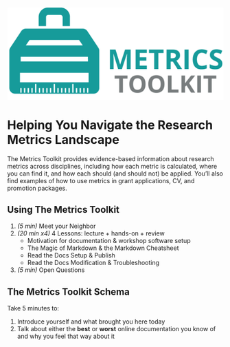![Do It Yourself](images/mt-log.png)
# Helping You Navigate the Research Metrics Landscape

The Metrics Toolkit provides evidence-based information about research metrics across disciplines, including how each metric is calculated, where you can find it, and how each should (and should not) be applied. You’ll also find examples of how to use metrics in grant applications, CV, and promotion packages.

## Using The Metrics Toolkit

1. *(5 min)* Meet your Neighbor
1. *(20 min x4)* 4 Lessons: lecture + hands-on + review
    - Motivation for documentation & workshop software setup
    - The Magic of Markdown & the Markdown Cheatsheet
    - Read the Docs Setup & Publish
    - Read the Docs Modification & Troubleshooting
1. *(5 min)* Open Questions

## The Metrics Toolkit Schema

Take 5 minutes to:

1. Introduce yourself and what brought you here today
1. Talk about either the **best** or **worst** online documentation you know of and why you feel that way about it
